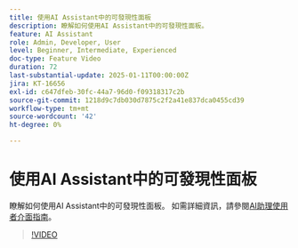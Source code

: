 ```yaml
---
title: 使用AI Assistant中的可發現性面板
description: 瞭解如何使用AI Assistant中的可發現性面板。
feature: AI Assistant
role: Admin, Developer, User
level: Beginner, Intermediate, Experienced
doc-type: Feature Video
duration: 72
last-substantial-update: 2025-01-11T00:00:00Z
jira: KT-16656
exl-id: c647dfeb-30fc-44a7-96d0-f09318317c2b
source-git-commit: 1218d9c7db030d7875c2f2a41e837dca0455cd39
workflow-type: tm+mt
source-wordcount: '42'
ht-degree: 0%

---
```


# 使用AI Assistant中的可發現性面板

瞭解如何使用AI Assistant中的可發現性面板。 如需詳細資訊，請參閱[AI助理使用者介面指南](https://experienceleague.adobe.com/zh-hant/docs/experience-platform/ai-assistant/ui-guide#use-discoverability)。

>[!VIDEO](https://video.tv.adobe.com/v/3440962/?learn=on&enablevpops)
